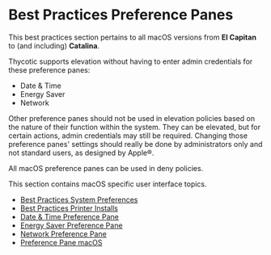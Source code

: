 [title]: # (Best Practices)
[tags]: # (ui)
[priority]: # (1)
# Best Practices Preference Panes

This best practices section pertains to all macOS versions from __El Capitan__ to (and including) __Catalina__.

Thycotic supports elevation without having to enter admin credentials for these preference panes:

* Date & Time
* Energy Saver
* Network

Other preference panes should not be used in elevation policies based on the nature of their function within the system. They can be elevated, but for certain actions, admin credentials may still be required. Changing those preference panes' settings should really be done by administrators only and not standard users, as designed by Apple&reg;.

All macOS preference panes can be used in deny policies.

This section contains macOS specific user interface topics.

* [Best Practices System Preferences](bp-sys-pref.md)
* [Best Practices Printer Installs](bp-printer.md)
* [Date & Time Preference Pane](bp-date-time.md)
* [Energy Saver Preference Pane](bp-energy-saver.md)
* [Network Preference Pane](bp-network.md)
* [Preference Pane macOS](prefpane.md)
